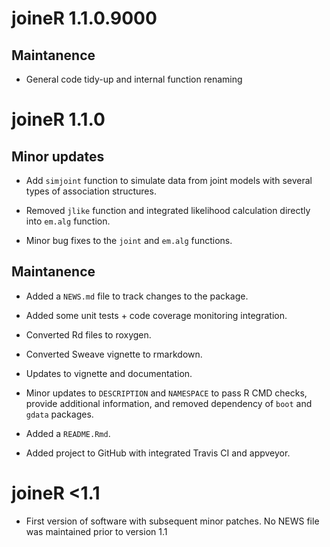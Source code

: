 # joineR 1.1.0.9000

## Maintanence

* General code tidy-up and internal function renaming

# joineR 1.1.0

## Minor updates

* Add `simjoint` function to simulate data from joint models with several types of association structures.

* Removed `jlike` function and integrated likelihood calculation directly into `em.alg` function.

* Minor bug fixes to the `joint` and `em.alg` functions.

## Maintanence

* Added a `NEWS.md` file to track changes to the package.

* Added some unit tests + code coverage monitoring integration.

* Converted Rd files to roxygen.

* Converted Sweave vignette to rmarkdown.

* Updates to vignette and documentation.

* Minor updates to `DESCRIPTION` and `NAMESPACE` to pass R CMD checks, provide additional information, and removed dependency of `boot` and `gdata` packages.

* Added a `README.Rmd`.

* Added project to GitHub with integrated Travis CI and appveyor.

# joineR <1.1

* First version of software with subsequent minor patches. No NEWS file was maintained prior to version 1.1



